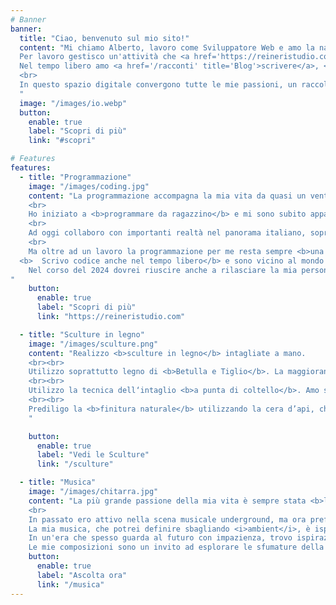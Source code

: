 ```yaml
---
# Banner
banner:
  title: "Ciao, benvenuto sul mio sito!"
  content: "Mi chiamo Alberto, lavoro come Sviluppatore Web e amo la natura e la montagna. <br>
  Per lavoro gestisco un'attività che <a href='https://reineristudio.com' target='_blank' title='Reineri Studio'>aiuta piccole e medie imprese</a> a creare una solida presenza online e <a href='https://albertoreineri.github.io/freelance' title='Alberto Reineri Freelance' target='_blank'>collaboro con Web Agency e Software House come Freelance</a>.<br>
  Nel tempo libero amo <a href='/racconti' title='Blog'>scrivere</a>, <a href='/musica' title='Musica'>suonare</a>, curare i miei boschi e <a href='/sculture' title='Sculture'>intagliare il legno</a>.
  <br>
  In questo spazio digitale convergono tutte le mie passioni, un raccolto virtuale delle sfumature che compongono la mia vita creativa e personale.
  "
  image: "/images/io.webp"
  button:
    enable: true
    label: "Scopri di più"
    link: "#scopri"

# Features
features:
  - title: "Programmazione"
    image: "/images/coding.jpg"
    content: "La programmazione accompagna la mia vita da quasi un ventennio.
    <br>
    Ho iniziato a <b>programmare da ragazzino</b> e mi sono subito appassionato al mondo del software. Nel tempo ho imparato svariati linguaggi e ho avuto l'opportunità di <b>lavorare in diverse situazioni professionali</b>. Sono stato un lavoratore dipendente per molti anni, ho insegnato cinque anni nella scuola e infine ho deciso di tentare la via della <b>Libera Professione</b>.
    <br>
    Ad oggi collaboro con importanti realtà nel panorama italiano, soprattutto in ambito redazionale, e aiuto piccole e medie imprese a gestire al meglio la propria presenza online.
    <br>
    Ma oltre ad un lavoro la programmazione per me resta sempre <b>una grande passione</b>, e si sa che fare una cosa per lavoro o per passione fa una grande differenza!
  <b>  Scrivo codice anche nel tempo libero</b> e sono vicino al mondo dell'<b>Open Source</b>. Sul mio profilo [GitHub](https://github.com/albertoreineri) rilascio qualche script e software aperto a tutti e a breve dovrebbe essere disponibile anche un mio plugin nella repository ufficiale di WordPress.
    Nel corso del 2024 dovrei riuscire anche a rilasciare la mia personale App per le Note, scritta in Laravel e jQuery.
"
    button:
      enable: true
      label: "Scopri di più"
      link: "https://reineristudio.com"

  - title: "Sculture in legno"
    image: "/images/sculture.png"
    content: "Realizzo <b>sculture in legno</b> intagliate a mano.
    <br><br>
    Utilizzo soprattutto legno di <b>Betulla e Tiglio</b>. La maggioranza del legno che utilizzo proviene dalla <b>pulizia dei boschi</b> che circondano la mia piccola casetta di montagna, una pratica che ho sempre considerato essenziale per mantenere un <b>legame profondo con la natura</b> che mi ispira.
    <br><br>
    Utilizzo la tecnica dell‘intaglio <b>a punta di coltello</b>. Amo sfidare me stesso a usare il coltello il più possibile, riducendo al minimo l’uso di scalpelli e strumenti elettrici. Questo approccio artigianale mi permette di connettermi intimamente al legno, assecondandone la grana e la struttura naturale.
    <br><br>
    Prediligo la <b>finitura naturale</b> utilizzando la cera d’api, che esalta la bellezza intrinseca del legno e preserva la sua autenticità. Tuttavia, in certi casi, ricorro all’uso di oli o colori acrilici per creare un effetto particolare o enfatizzare dettagli specifici.
    "

    button:
      enable: true
      label: "Vedi le Sculture"
      link: "/sculture"

  - title: "Musica"
    image: "/images/chitarra.jpg"
    content: "La più grande passione della mia vita è sempre stata <b>la musica</b>.
    <br>
    In passato ero attivo nella scena musicale underground, ma ora preferisco comporre musica solamente <b>per puro piacere personale</b>.<br><br>
    La mia musica, che potrei definire sbagliando <i>ambient</i>, è ispirata da una fusione di generi che abbraccia la ricca tonalità della chitarra classica, il calore avvolgente del country blues e sottili accenni di musica elettronica. <br><br>
    In un'era che spesso guarda al futuro con impazienza, trovo ispirazione nel mantenere uno sguardo attento verso il passato. <br><br>
    Le mie composizioni sono un invito ad esplorare le sfumature della <b>nostalgia</b> e della bellezza intrinseca della <b>natura</b>. Provo a creare un ponte tra tradizione e innovazione, portando avanti un racconto sonoro che celebra il tempo, la memoria e la continua evoluzione della musica."
    button:
      enable: true
      label: "Ascolta ora"
      link: "/musica"
---
```

